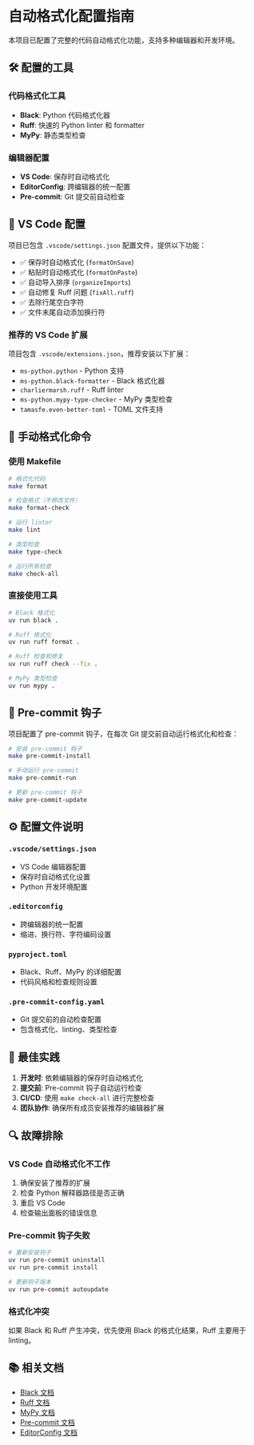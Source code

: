 # 自动格式化配置指南

本项目已配置了完整的代码自动格式化功能，支持多种编辑器和开发环境。

## 🛠️ 配置的工具

### 代码格式化工具
- **Black**: Python 代码格式化器
- **Ruff**: 快速的 Python linter 和 formatter
- **MyPy**: 静态类型检查

### 编辑器配置
- **VS Code**: 保存时自动格式化
- **EditorConfig**: 跨编辑器的统一配置
- **Pre-commit**: Git 提交前自动检查

## 📝 VS Code 配置

项目已包含 `.vscode/settings.json` 配置文件，提供以下功能：

- ✅ 保存时自动格式化 (`formatOnSave`)
- ✅ 粘贴时自动格式化 (`formatOnPaste`)
- ✅ 自动导入排序 (`organizeImports`)
- ✅ 自动修复 Ruff 问题 (`fixAll.ruff`)
- ✅ 去除行尾空白字符
- ✅ 文件末尾自动添加换行符

### 推荐的 VS Code 扩展

项目包含 `.vscode/extensions.json`，推荐安装以下扩展：

- `ms-python.python` - Python 支持
- `ms-python.black-formatter` - Black 格式化器
- `charliermarsh.ruff` - Ruff linter
- `ms-python.mypy-type-checker` - MyPy 类型检查
- `tamasfe.even-better-toml` - TOML 文件支持

## 🔧 手动格式化命令

### 使用 Makefile

```bash
# 格式化代码
make format

# 检查格式（不修改文件）
make format-check

# 运行 linter
make lint

# 类型检查
make type-check

# 运行所有检查
make check-all
```

### 直接使用工具

```bash
# Black 格式化
uv run black .

# Ruff 格式化
uv run ruff format .

# Ruff 检查和修复
uv run ruff check --fix .

# MyPy 类型检查
uv run mypy .
```

## 🚀 Pre-commit 钩子

项目配置了 pre-commit 钩子，在每次 Git 提交前自动运行格式化和检查：

```bash
# 安装 pre-commit 钩子
make pre-commit-install

# 手动运行 pre-commit
make pre-commit-run

# 更新 pre-commit 钩子
make pre-commit-update
```

## ⚙️ 配置文件说明

### `.vscode/settings.json`
- VS Code 编辑器配置
- 保存时自动格式化设置
- Python 开发环境配置

### `.editorconfig`
- 跨编辑器的统一配置
- 缩进、换行符、字符编码设置

### `pyproject.toml`
- Black、Ruff、MyPy 的详细配置
- 代码风格和检查规则设置

### `.pre-commit-config.yaml`
- Git 提交前的自动检查配置
- 包含格式化、linting、类型检查

## 🎯 最佳实践

1. **开发时**: 依赖编辑器的保存时自动格式化
2. **提交前**: Pre-commit 钩子自动运行检查
3. **CI/CD**: 使用 `make check-all` 进行完整检查
4. **团队协作**: 确保所有成员安装推荐的编辑器扩展

## 🔍 故障排除

### VS Code 自动格式化不工作

1. 确保安装了推荐的扩展
2. 检查 Python 解释器路径是否正确
3. 重启 VS Code
4. 检查输出面板的错误信息

### Pre-commit 钩子失败

```bash
# 重新安装钩子
uv run pre-commit uninstall
uv run pre-commit install

# 更新钩子版本
uv run pre-commit autoupdate
```

### 格式化冲突

如果 Black 和 Ruff 产生冲突，优先使用 Black 的格式化结果，Ruff 主要用于 linting。

## 📚 相关文档

- [Black 文档](https://black.readthedocs.io/)
- [Ruff 文档](https://docs.astral.sh/ruff/)
- [MyPy 文档](https://mypy.readthedocs.io/)
- [Pre-commit 文档](https://pre-commit.com/)
- [EditorConfig 文档](https://editorconfig.org/)

